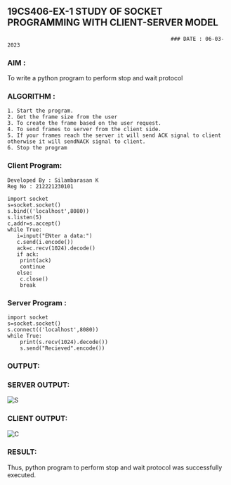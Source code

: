 ## 19CS406-EX-1 STUDY OF SOCKET PROGRAMMING WITH CLIENT-SERVER MODEL
														### DATE : 06-03-2023
### AIM :
To write a python program to perform stop and wait protocol

 ### ALGORITHM :
```
1. Start the program.
2. Get the frame size from the user 
3. To create the frame based on the user request. 
4. To send frames to server from the client side. 
5. If your frames reach the server it will send ACK signal to client otherwise it will sendNACK signal to client. 
6. Stop the program
```

### Client Program:
```
Developed By : Silambarasan K
Reg No : 212221230101
```

```Py
import socket
s=socket.socket()
s.bind(('localhost',8080))
s.listen(5)
c,addr=s.accept()
while True:
   i=input("ENter a data:")
   c.send(i.encode())
   ack=c.recv(1024).decode()
   if ack:
   	print(ack)
   	continue
   else:
   	c.close()
   	break
```
### Server Program :
```
import socket
s=socket.socket()
s.connect(('localhost',8080))
while True:
	print(s.recv(1024).decode())
	s.send("Recieved".encode())
```
### OUTPUT:
### SERVER OUTPUT:
![S](https://user-images.githubusercontent.com/122860624/242962266-23a672cd-ac43-4141-94f9-8d5bcdd3ba02.png)

### CLIENT OUTPUT:
![C](https://user-images.githubusercontent.com/122860624/242962322-76c7fdb9-2a29-4289-a199-e4d9dab8f032.png)

### RESULT:
Thus, python program to perform stop and wait protocol was successfully executed.
